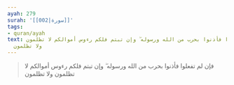 ```yaml
---
ayah: 279
surah: '[[002|سورة]]'
tags:
- quran/ayah
text: فإن لم تفعلوا فأذنوا بحرب من الله ورسوله ۖ وإن تبتم فلكم رءوس أموالكم لا تظلمون
  ولا تظلمون
---
```

> فإن لم تفعلوا فأذنوا بحرب من الله ورسوله ۖ وإن تبتم فلكم رءوس أموالكم لا تظلمون ولا تظلمون

